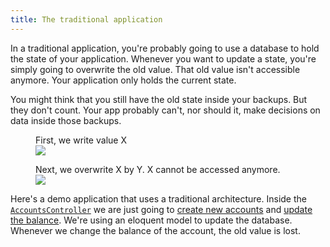 ```yaml
---
title: The traditional application
---
```


In a traditional application, you're probably going to use a database to hold the state of your application. Whenever you want to update a state, you're simply going to overwrite the old value. That old value isn't accessible anymore. Your application only holds the current state.

You might think that you still have the old state inside your backups. But they don't count. Your app probably can't, nor should it, make decisions on data inside those backups.

<figure class="scheme">
    <figcaption class="scheme_caption">
        First, we write value X
    </figcaption>
    <img class="scheme_figure" src="/images/event-projector/db-01.svg">
</figure>

<figure class="scheme">
    <figcaption class="scheme_caption">
        Next, we overwrite X by Y. X cannot be accessed anymore.
    </figcaption>
    <img class="scheme_figure" src="/images/event-projector/db-02.svg">
</figure>

Here's a demo application that uses a traditional architecture. Inside the [`AccountsController`](https://github.com/spatie/larabank-traditional/blob/6ceb08f4700a9be72f0ebfe49b997d5871d64c6b/app/Http/Controllers/AccountsController.php) we are just going to [create new accounts](https://github.com/spatie/larabank-traditional/blob/6ceb08f4700a9be72f0ebfe49b997d5871d64c6b/app/Http/Controllers/AccountsController.php#L19-L27) and [update the balance](https://github.com/spatie/larabank-traditional/blob/6ceb08f4700a9be72f0ebfe49b997d5871d64c6b/app/Http/Controllers/AccountsController.php#L19-L27). We're using an eloquent model to update the database. Whenever we change the balance of the account, the old value is lost.
